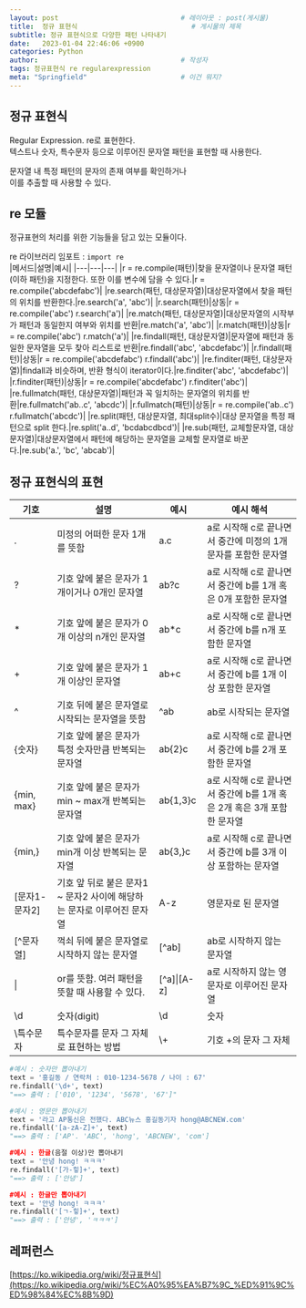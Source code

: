 ```yaml
---
layout: post                              # 레이아웃 : post(게시물)
title:  정규 표현식                            # 게시물의 제목
subtitle: 정규 표현식으로 다양한 패턴 나타내기
date:   2023-01-04 22:46:06 +0900
categories: Python
author:                                   # 작성자
tags: 정규표현식 re regularexpression
meta: "Springfield"                       # 이건 뭐지?
---
```

<!--postNo: 20220104_002-->

## 정규 표현식  
Regular Expression. re로 표현한다.  
텍스트나 숫자, 특수문자 등으로 이루어진 문자열 패턴을 표현할 때 사용한다.  

문자열 내 특정 패턴의 문자의 존재 여부를 확인하거나  
이를 추출할 때 사용할 수 있다.  

## re 모듈
정규표현의 처리를 위한 기능들을 담고 있는 모듈이다.  

re 라이브러리 임포트 : `import re`  
|메서드|설명|예시|
|---|---|---|
|r = re.compile(패턴)|찾을 문자열이나 문자열 패턴(이하 패턴)을 지정한다. 또한 이를 변수에 담을 수 있다.|r = re.compile('abcdefabc')|
|re.search(패턴, 대상문자열)|대상문자열에서 찾을 패턴의 위치를 반환한다.|re.search('a', 'abc')|
|r.search(패턴)|상동|r = re.compile('abc')  r.search('a')|
|re.match(패턴, 대상문자열)|대상문자열의 시작부가 패턴과 동일한지 여부와 위치를 반환|re.match('a', 'abc')|
|r.match(패턴)|상동|r = re.compile('abc')  r.match('a')|
|re.findall(패턴, 대상문자열)|문자열에 패턴과 동일한 문자열을 모두 찾아 리스트로 반환|re.findall('abc', 'abcdefabc')|
|r.findall(패턴)|상동|r = re.compile('abcdefabc')  r.findall('abc')|
|re.finditer(패턴, 대상문자열)|findall과 비슷하며, 반환 형식이 iterator이다.|re.finditer('abc', 'abcdefabc')|
|r.finditer(패턴)|상동|r = re.compile('abcdefabc')  r.finditer('abc')|
|re.fullmatch(패턴, 대상문자열)|패턴과 꼭 일치하는 문자열의 위치를 반환|re.fullmatch('ab..c', 'abcdc')|
|r.fullmatch(패턴)|상동|r = re.compile('ab..c')  r.fullmatch('abcdc')|
|re.split(패턴, 대상문자열, 최대split수)|대상 문자열을 특정 패턴으로 split 한다.|re.split('a..d', 'bcdabcdbcd')|
|re.sub(패턴, 교체할문자열, 대상문자열)|대상문자열에서 패턴에 해당하는 문자열을 교체할 문자열로 바꾼다.|re.sub('a.', 'bc', 'abcab')|



## 정규 표현식의 표현
|기호|설명|예시|예시 해석|
|---|---|---|---|
|.|미정의 어떠한 문자 1개를 뜻함|a.c|a로 시작해 c로 끝나면서 중간에 미정의 1개 문자를 포함한 문자열|
|?|기호 앞에 붙은 문자가 1개이거나 0개인 문자열|ab?c|a로 시작해 c로 끝나면서 중간에 b를 1개 혹은 0개 포함한 문자열|
|*|기호 앞에 붙은 문자가 0개 이상의 n개인 문자열|ab*c|a로 시작해 c로 끝나면서 중간에 b를 n개 포함한 문자열|
|+|기호 앞에 붙은 문자가 1개 이상인 문자열|ab+c|a로 시작해 c로 끝나면서 중간에 b를 1개 이상 포함한 문자열|
|^|기호 뒤에 붙은 문자열로 시작되는 문자열을 뜻함|^ab|ab로 시작되는 문자열|
|{숫자}|기호 앞에 붙은 문자가 특정 숫자만큼 반복되는 문자열|ab{2}c|a로 시작해 c로 끝나면서 중간에 b를 2개 포함한 문자열|
|{min, max}|기호 앞에 붙은 문자가 min ~ max개 반복되는 문자열|ab{1,3}c|a로 시작해 c로 끝나면서 중간에 b를 1개 혹은 2개 혹은 3개 포함한 문자열|
|{min,}|기호 앞에 붙은 문자가 min개 이상 반복되는 문자열|ab{3,}c|a로 시작해 c로 끝나면서 중간에 b를 3개 이상 포함하는 문자열|
|[문자1-문자2]|기호 앞 뒤로 붙은 문자1 ~ 문자2 사이에 해당하는 문자로 이루어진 문자열|A-z|영문자로 된 문자열|
|[^문자열]|꺽쇠 뒤에 붙은 문자열로 시작하지 않는 문자열|[^ab]|ab로 시작하지 않는 문자열|
|\||or를 뜻함. 여러 패턴을 뜻할 때 사용할 수 있다.|[^a]\|[A-z]|a로 시작하지 않는 영문자로 이루어진 문자열|
|\\d|숫자(digit)|\\d|숫자|
|\\특수문자|특수문자를 문자 그 자체로 표현하는 방법|\\+|기호 +의 문자 그 자체|
  
  
```python
#예시 : 숫자만 뽑아내기
text = '홍길동 / 연락처 : 010-1234-5678 / 나이 : 67'
re.findall('\d+', text)
"==> 출력 : ['010', '1234', '5678', '67']"

#예시 : 영문만 뽑아내기
text = '라고 AP통신은 전했다. ABC뉴스 홍길동기자 hong@ABCNEW.com'
re.findall('[a-zA-Z]+', text)
"==> 출력 : ['AP'. 'ABC', 'hong', 'ABCNEW', 'com']

#예시 : 한글(음절 이상)만 뽑아내기
text = '안녕 hong! ㅋㅋㅋ'
re.findall('[가-힣]+', text)
"==> 출력 : ['안녕']

#예시 : 한글만 뽑아내기
text = '안녕 hong! ㅋㅋㅋ'
re.findall('[ㄱ-힣]+', text)
"==> 출력 : ['안녕', 'ㅋㅋㅋ']
```


## 레퍼런스  
[https://ko.wikipedia.org/wiki/정규표현식](https://ko.wikipedia.org/wiki/%EC%A0%95%EA%B7%9C_%ED%91%9C%ED%98%84%EC%8B%9D)